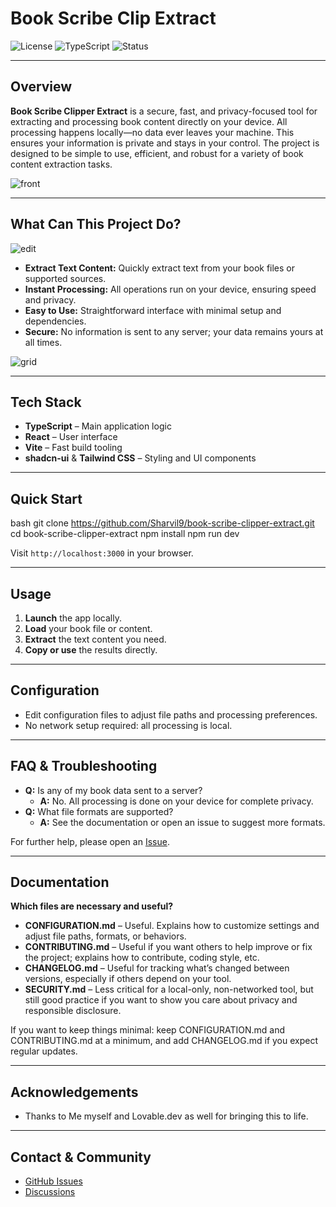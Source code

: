
# Book Scribe Clip Extract

![License](https://img.shields.io/badge/license-MIT-blue.svg)
![TypeScript](https://img.shields.io/badge/built%20with-TypeScript-3178c6.svg)
![Status](https://img.shields.io/badge/status-active-brightgreen)

---

## Overview

**Book Scribe Clipper Extract** is a secure, fast, and privacy-focused tool for extracting and processing book content directly on your device. All processing happens locally—no data ever leaves your machine. This ensures your information is private and stays in your control. The project is designed to be simple to use, efficient, and robust for a variety of book content extraction tasks.

![front](https://github.com/user-attachments/assets/d501362e-b5e8-43e0-a841-a699b88fd6cb)

---

## What Can This Project Do?

![edit](https://github.com/user-attachments/assets/7e7ca85c-7b44-4dd4-8488-27917bc2c0e8)

- **Extract Text Content:** Quickly extract text from your book files or supported sources.
- **Instant Processing:** All operations run on your device, ensuring speed and privacy.
- **Easy to Use:** Straightforward interface with minimal setup and dependencies.
- **Secure:** No information is sent to any server; your data remains yours at all times.

![grid](https://github.com/user-attachments/assets/bd835b85-48d7-4962-8f4b-0306a6f1d09b)

---

## Tech Stack

- **TypeScript** – Main application logic
- **React** – User interface
- **Vite** – Fast build tooling
- **shadcn-ui** & **Tailwind CSS** – Styling and UI components

---

## Quick Start

bash
git clone https://github.com/Sharvil9/book-scribe-clipper-extract.git
cd book-scribe-clipper-extract
npm install
npm run dev

Visit `http://localhost:3000` in your browser.

---

## Usage

1. **Launch** the app locally.
2. **Load** your book file or content.
3. **Extract** the text content you need.
4. **Copy or use** the results directly.

---

## Configuration

- Edit configuration files to adjust file paths and processing preferences.
- No network setup required: all processing is local.

---

## FAQ & Troubleshooting

- **Q:** Is any of my book data sent to a server?
  - **A:** No. All processing is done on your device for complete privacy.
- **Q:** What file formats are supported?
  - **A:** See the documentation or open an issue to suggest more formats.

For further help, please open an [Issue](https://github.com/Sharvil9/book-scribe-clipper-extract/issues).

---

## Documentation

**Which files are necessary and useful?**

- **CONFIGURATION.md** – Useful. Explains how to customize settings and adjust file paths, formats, or behaviors.
- **CONTRIBUTING.md** – Useful if you want others to help improve or fix the project; explains how to contribute, coding style, etc.
- **CHANGELOG.md** – Useful for tracking what’s changed between versions, especially if others depend on your tool.
- **SECURITY.md** – Less critical for a local-only, non-networked tool, but still good practice if you want to show you care about privacy and responsible disclosure.

If you want to keep things minimal: keep CONFIGURATION.md and CONTRIBUTING.md at a minimum, and add CHANGELOG.md if you expect regular updates.

---

## Acknowledgements

- Thanks to Me myself and Lovable.dev as well for bringing this to life.

---

## Contact & Community

- [GitHub Issues](https://github.com/Sharvil9/book-scribe-clipper-extract/issues)
- [Discussions](https://github.com/Sharvil9/book-scribe-clipper-extract/discussions)
